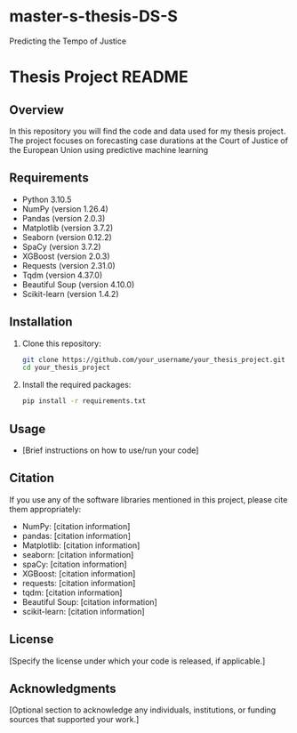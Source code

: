 # master-s-thesis-DS-S
Predicting the Tempo of Justice

# Thesis Project README

## Overview
In this repository you will find the code and data used for my thesis project. The project focuses on forecasting case durations at the Court of Justice of the European Union using predictive machine learning

## Requirements
- Python 3.10.5
- NumPy (version 1.26.4)
- Pandas (version 2.0.3)
- Matplotlib (version 3.7.2)
- Seaborn (version 0.12.2)
- SpaCy (version 3.7.2)
- XGBoost (version 2.0.3)
- Requests (version 2.31.0)
- Tqdm (version 4.37.0)
- Beautiful Soup (version 4.10.0)
- Scikit-learn (version 1.4.2)

## Installation
1. Clone this repository:
   ```bash
   git clone https://github.com/your_username/your_thesis_project.git
   cd your_thesis_project
   ```

2. Install the required packages:
   ```bash
   pip install -r requirements.txt
   ```

## Usage
- [Brief instructions on how to use/run your code]

## Citation
If you use any of the software libraries mentioned in this project, please cite them appropriately:

- NumPy: [citation information]
- pandas: [citation information]
- Matplotlib: [citation information]
- seaborn: [citation information]
- spaCy: [citation information]
- XGBoost: [citation information]
- requests: [citation information]
- tqdm: [citation information]
- Beautiful Soup: [citation information]
- scikit-learn: [citation information]

## License
[Specify the license under which your code is released, if applicable.]

## Acknowledgments
[Optional section to acknowledge any individuals, institutions, or funding sources that supported your work.]
